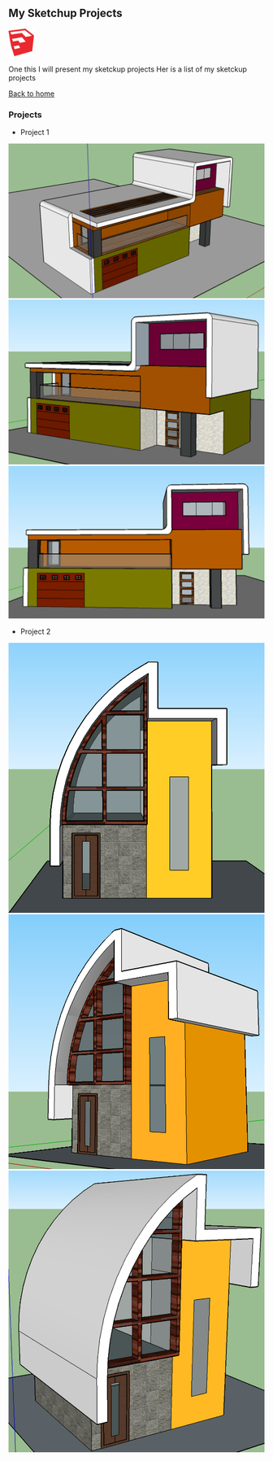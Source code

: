 ## My Sketchup Projects

<img width="50" src="images/sketchup_logo.png" title="sketchup logo" />

One this I will present my sketckup projects
Her is a list of my sketckup projects

[Back to home](README.md)

### Projects

- Project 1

<img src="images/house_1_1.png" title="house_1_1" />

<img src="images/house_1_3.png" title="house_1_3" />

<img src="images/house _1_2.png" title="house_1_2" />



- Project 2

<img src="images/house_2_1.png" title="house_2_1" />

<img src="images/house_2_2.png" title="house_2_2" />

<img src="images/house_2_3.png" title="house_2_3" />


